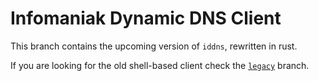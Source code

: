# Infomaniak Dynamic DNS Client

This branch contains the upcoming version of `iddns`, rewritten in rust.

If you are looking for the old shell-based client check the 
[`legacy`](https://github.com/nhedger/iddns/tree/legacy) branch.
